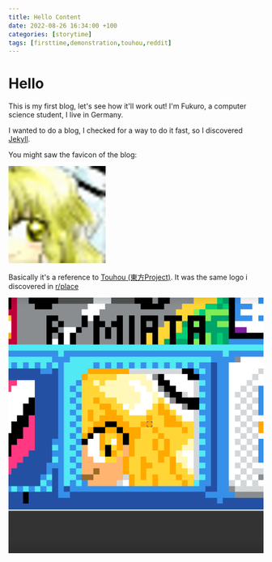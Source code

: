 ```yaml
---
title: Hello Content
date: 2022-08-26 16:34:00 +100
categories: [storytime]
tags: [firsttime,demonstration,touhou,reddit]
---
```



# Hello

This is my first blog, let's see how it'll work out!
I'm Fukuro, a computer science student, I live in Germany.

I wanted to do a blog, I checked for a way to do it fast,
so I discovered [Jekyll](https://jekyllrb.com/).

You might saw the favicon of the blog:

![The misterious favicon](/assets/img/favicons/android-chrome-192x192.png)

Basically it's a reference to [Touhou (東方Project)](https://en.wikipedia.org/wiki/Touhou_Project).
It was the same logo i discovered in [r/place](https://www.reddit.com/r/place/)

![The touhou logo in r/place](/assets/img/touhou_6_in_rplace.png)